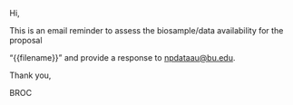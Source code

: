 Hi,

This is an email reminder to assess the biosample/data availability for the proposal

“{{filename}}” and provide a response to npdataau@bu.edu.

Thank you,

BROC